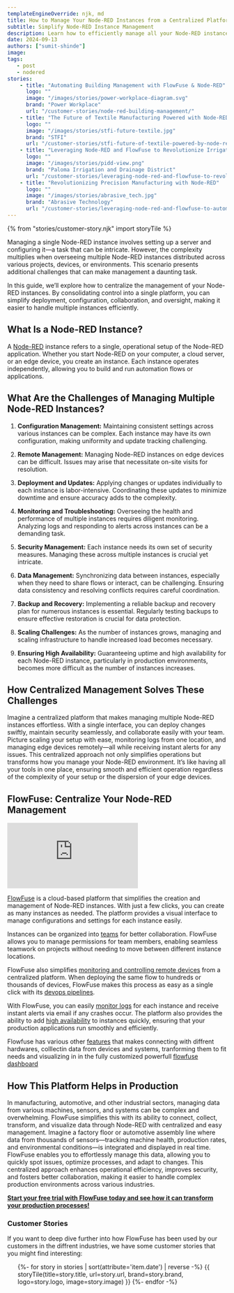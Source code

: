 ```yaml
---
templateEngineOverride: njk, md
title: How to Manage Your Node-RED Instances from a Centralized Platform
subtitle: Simplify Node-RED Instance Management
description: Learn how to efficiently manage all your Node-RED instances from a single location with FlowFuse, enhancing oversight and streamlining operations.
date: 2024-09-13
authors: ["sumit-shinde"]
image: 
tags:
   - post
   - nodered
stories:
    - title: "Automating Building Management with FlowFuse & Node-RED"
      logo: ""
      image: "/images/stories/power-workplace-diagram.svg"
      brand: "Power Workplace"
      url: "/customer-stories/node-red-building-management/"
    - title: "The Future of Textile Manufacturing Powered with Node-RED"
      logo: ""
      image: "/images/stories/stfi-future-textile.jpg"
      brand: "STFI"
      url: "/customer-stories/stfi-future-of-textile-powered-by-node-red/"
    - title: "Leveraging Node-RED and FlowFuse to Revolutionize Irrigation"
      logo: ""
      image: "/images/stories/pidd-view.png"
      brand: "Paloma Irrigation and Drainage District"
      url: "/customer-stories/leveraging-node-red-and-flowfuse-to-revolutionize-irrigation"
    - title: "Revolutionizing Precision Manufacturing with Node-RED"
      logo: ""
      image: "/images/stories/abrasive_tech.jpg"
      brand: "Abrasive Technology"
      url: "/customer-stories/leveraging-node-red-and-flowfuse-to-automate-precision-manufacturing"
---
```


{% from "stories/customer-story.njk" import storyTile %}

Managing a single Node-RED instance involves setting up a server and configuring it—a task that can be intricate. However, the complexity multiplies when overseeing multiple Node-RED instances distributed across various projects, devices, or environments. This scenario presents additional challenges that can make management a daunting task.

In this guide, we’ll explore how to centralize the management of your Node-RED instances. By consolidating control into a single platform, you can simplify deployment, configuration, collaboration, and oversight, making it easier to handle multiple instances efficiently.

## What Is a Node-RED Instance?

A [Node-RED](/node-red/) instance refers to a single, operational setup of the Node-RED application. Whether you start Node-RED on your computer, a cloud server, or an edge device, you create an instance. Each instance operates independently, allowing you to build and run automation flows or applications.

## What Are the Challenges of Managing Multiple Node-RED Instances?

1. **Configuration Management:** Maintaining consistent settings across various instances can be complex. Each instance may have its own configuration, making uniformity and update tracking challenging.

2. **Remote Management:** Managing Node-RED instances on edge devices can be difficult. Issues may arise that necessitate on-site visits for resolution.

3. **Deployment and Updates:** Applying changes or updates individually to each instance is labor-intensive. Coordinating these updates to minimize downtime and ensure accuracy adds to the complexity.

4. **Monitoring and Troubleshooting:** Overseeing the health and performance of multiple instances requires diligent monitoring. Analyzing logs and responding to alerts across instances can be a demanding task.

5. **Security Management:** Each instance needs its own set of security measures. Managing these across multiple instances is crucial yet intricate.

6. **Data Management:** Synchronizing data between instances, especially when they need to share flows or interact, can be challenging. Ensuring data consistency and resolving conflicts requires careful coordination.

7. **Backup and Recovery:** Implementing a reliable backup and recovery plan for numerous instances is essential. Regularly testing backups to ensure effective restoration is crucial for data protection.

8. **Scaling Challenges:** As the number of instances grows, managing and scaling infrastructure to handle increased load becomes necessary.

9. **Ensuring High Availability:** Guaranteeing uptime and high availability for each Node-RED instance, particularly in production environments, becomes more difficult as the number of instances increases.

## How Centralized Management Solves These Challenges

Imagine a centralized platform that makes managing multiple Node-RED instances effortless. With a single interface, you can deploy changes swiftly, maintain security seamlessly, and collaborate easily with your team. Picture scaling your setup with ease, monitoring logs from one location, and managing edge devices remotely—all while receiving instant alerts for any issues. This centralized approach not only simplifies operations but transforms how you manage your Node-RED environment. It’s like having all your tools in one place, ensuring smooth and efficient operation regardless of the complexity of your setup or the dispersion of your edge devices.

## FlowFuse: Centralize Your Node-RED Management

<iframe class="w-full h-auto" src="https://www.youtube.com/embed/PkuCa_wB5jU?autoplay=1" frameborder="0" allow="accelerometer; clipboard-write; encrypted-media; gyroscope; picture-in-picture" allowfullscreen></iframe>

[FlowFuse](/) is a cloud-based platform that simplifies the creation and management of Node-RED instances. With just a few clicks, you can create as many instances as needed. The platform provides a visual interface to manage configurations and settings for each instance easily. 

Instances can be organized into [teams](/docs/user/team/#teams) for better collaboration. FlowFuse allows you to manage permissions for team members, enabling seamless teamwork on projects without needing to move between different instance locations.

FlowFuse also simplifies [monitoring and controlling remote devices](/solutions/device-management/) from a centralized platform. When deploying the same flow to hundreds or thousands of devices, FlowFuse makes this process as easy as a single click with its [devops pipelines](/docs/user/devops-pipelines/#devops-pipelines).

With FlowFuse, you can easily [monitor logs](/docs/user/logs/#logs) for each instance and receive instant alerts via email if any crashes occur. The platform also provides the ability to add [high availability](/docs/user/high-availability/) to instances quickly, ensuring that your production applications run smoothly and efficiently.

Flowfuse has various other [features](/product/features/) that makes connecting with diffrent hardwares, colllectin data from devices and systems, tranforming them to fit needs and visualizing in in the fully customized powerfull [flowfuse dashboard](dashboard.flowfuse.com)

## How This Platform Helps in Production

In manufacturing, automotive, and other industrial sectors, managing data from various machines, sensors, and systems can be complex and overwhelming. FlowFuse simplifies this with its ability to connect, collect, transform, and visualize data through Node-RED with centralized and easy management. Imagine a factory floor or automotive assembly line where data from thousands of sensors—tracking machine health, production rates, and environmental conditions—is integrated and displayed in real time. FlowFuse enables you to effortlessly manage this data, allowing you to quickly spot issues, optimize processes, and adapt to changes. This centralized approach enhances operational efficiency, improves security, and fosters better collaboration, making it easier to handle complex production environments across various industries.

[**Start your free trial with FlowFuse today and see how it can transform your production processes!**](https://app.flowfuse.com/account/create/)

### Customer Stories

If you want to deep dive further into how FlowFuse has been used by our customers in the diffrent industries, we have some customer stories that you might find interesting:

<ul class="grid grid-cols-1 sm:grid-cols-2 gap-4 px-0 list-none">
    {%- for story in stories | sort(attribute='item.date') | reverse -%}
    {{ storyTile(title=story.title, url=story.url, brand=story.brand, logo=story.logo, image=story.image) }}
    {%- endfor -%}
</ul>
